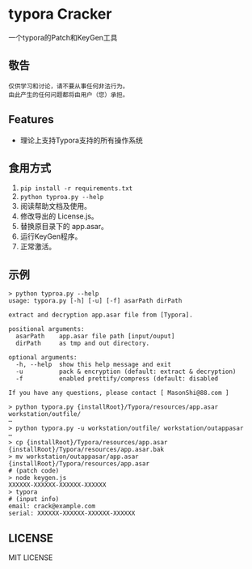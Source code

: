 # typora Cracker

一个typora的Patch和KeyGen工具

## 敬告
```
仅供学习和讨论，请不要从事任何非法行为。
由此产生的任何问题都将由用户（您）承担。
```

## Features

- 理论上支持Typora支持的所有操作系统

## 食用方式

1. `pip install -r requirements.txt`
2. `python typroa.py --help`
3. 阅读帮助文档及使用。
4. 修改导出的 License.js。
5. 替换原目录下的 app.asar。
6. 运行KeyGen程序。
7. 正常激活。


## 示例

```shell
> python typroa.py --help
usage: typora.py [-h] [-u] [-f] asarPath dirPath

extract and decryption app.asar file from [Typora].

positional arguments:
  asarPath    app.asar file path [input/ouput]
  dirPath     as tmp and out directory.

optional arguments:
  -h, --help  show this help message and exit
  -u          pack & encryption (default: extract & decryption)
  -f          enabled prettify/compress (default: disabled

If you have any questions, please contact [ MasonShi@88.com ]

> python typora.py {installRoot}/Typora/resources/app.asar workstation/outfile/
⋯
> python typora.py -u workstation/outfile/ workstation/outappasar
⋯
> cp {installRoot}/Typora/resources/app.asar {installRoot}/Typora/resources/app.asar.bak
> mv workstation/outappasar/app.asar {installRoot}/Typora/resources/app.asar
# (patch code)
> node keygen.js
XXXXXX-XXXXXX-XXXXXX-XXXXXX
> typora
# (input info)
email: crack@example.com
serial: XXXXXX-XXXXXX-XXXXXX-XXXXXX
```

## LICENSE
 MIT LICENSE